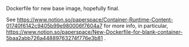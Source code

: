 Dockerfile for new base image, hopefully final.

See https://www.notion.so/paperspace/Container-Runtime-Content-01740f6142c9405b99e980006f7604a7 for more info, in particular, https://www.notion.so/paperspace/New-Dockerfile-for-blank-container-5baa2abb726a44889763274f776e3b81 .
